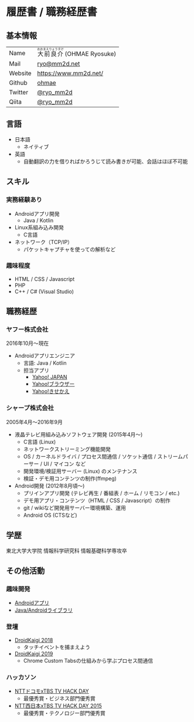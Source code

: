 # 履歴書 / 職務経歴書
## 基本情報

|||
|--|--|
| Name | <ruby><rb>大前良介</rb><rt>おおまえりょうすけ</rt> (OHMAE Ryosuke) |
| Mail | ryo@mm2d.net |
| Website | https://www.mm2d.net/ |
| Github | [ohmae](https://github.com/ohmae) |
| Twitter | [@ryo_mm2d](https://twitter.com/ryo_mm2d) |
| Qiita | [@ryo_mm2d](https://qiita.com/ryo_mm2d) |

## 言語

- 日本語
  - ネイティブ
- 英語
  - 自動翻訳の力を借りればかろうじて読み書きが可能、会話はほぼ不可能

## スキル
### 実務経験あり
- Androidアプリ開発
  - Java / Kotlin
- Linux系組み込み開発
  - C言語
- ネットワーク（TCP/IP）
  - パケットキャプチャを使っての解析など

### 趣味程度
- HTML / CSS / Javascript
- PHP
- C++ / C# (Visual Studio)

## 職務経歴

### ヤフー株式会社
2016年10月～現在
- Androidアプリエンジニア
  - 言語: Java / Kotlin
  - 担当アプリ
    - [Yahoo! JAPAN](https://play.google.com/store/apps/details?id=jp.co.yahoo.android.yjtop)
    - [Yahoo!ブラウザー](https://play.google.com/store/apps/details?id=jp.co.yahoo.android.ybrowser)
    - [Yahoo!きせかえ](https://play.google.com/store/apps/details?id=com.buzzpia.aqua.launcher.buzzhome)

### シャープ株式会社
2005年4月～2016年9月
- 液晶テレビ用組み込みソフトウェア開発 (2015年4月～)
  - C言語 (Linux)
  - ネットワークストリーミング機能開発
  - OS / カーネルドライバ / プロセス間通信 / ソケット通信 / ストリームパーサー / UI / マイコン など
  - 開発環境/検証用サーバー (Linux) のメンテナンス
  - 検証・デモ用コンテンツの制作(ffmpeg)
- Android開発 (2012年8月頃～)
  - プリインアプリ開発 (テレビ再生 / 番組表 / ホーム / リモコン / etc.)
  - デモ用アプリ・コンテンツ（HTML / CSS / Javascript）の制作
  - git / wikiなど開発用サーバー環境構築、運用
  - Android OS (CTSなど)

## 学歴
東北大学大学院 情報科学研究科 情報基礎科学専攻卒

## その他活動
### 趣味開発
- [Androidアプリ](https://play.google.com/store/apps/developer?id=OHMAE+Ryosuke)
- [Java/Androidライブラリ](https://bintray.com/ohmae/maven)

### 登壇
- [DroidKaigi 2018](https://droidkaigi.jp/2018/timetable?session=16679)
  - タッチイベントを捕まえよう
- [DroidKaigi 2019](https://droidkaigi.jp/2019/timetable/70931)
  - Chrome Custom Tabsの仕組みから学ぶプロセス間通信

### ハッカソン
- [NTTドコモxTBS TV HACK DAY](http://www.tbs.co.jp/nd_tv_hack_day/)
  - 最優秀賞・ビジネス部門優秀賞
- [NTT西日本xTBS TV HACK DAY 2015](http://www.tbs.co.jp/nw_tv_hack_day_2015/)
  - 最優秀賞・テクノロジー部門優秀賞
